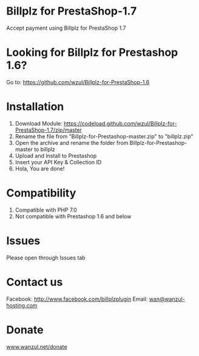 # Billplz for PrestaShop-1.7
Accept payment using Billplz for PrestaShop 1.7

# Looking for Billplz for Prestashop 1.6?

Go to: https://github.com/wzul/Billplz-for-PrestaShop-1.6

# Installation
1. Download Module: https://codeload.github.com/wzul/Billplz-for-PrestaShop-1.7/zip/master
2. Rename the file from "Billplz-for-Prestashop-master.zip" to "billplz.zip"
3. Open the archive and rename the folder from Billplz-for-Prestashop-master to billplz
4. Upload and Install to Prestashop
5. Insert your API Key & Collection ID
6. Hola, You are done!

# Compatibility
1. Compatible with PHP 7.0
2. Not compatible with Prestashop 1.6 and below

# Issues
Please open through Issues tab

# Contact us
Facebook: http://www.facebook.com/billplzplugin
Email: wan@wanzul-hosting.com

# Donate
www.wanzul.net/donate
